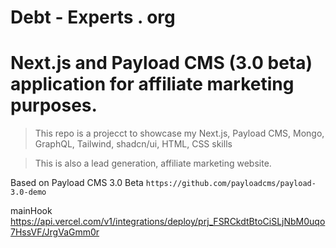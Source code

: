 # Debt - Experts . org

# Next.js and Payload CMS (3.0 beta) application for affiliate marketing purposes.

> This repo is a projecct to showcase my Next.js, Payload CMS, Mongo, GraphQL, Tailwind, shadcn/ui, HTML, CSS skills

> This is also a lead generation, affiliate marketing website.

Based on Payload CMS 3.0 Beta `https://github.com/payloadcms/payload-3.0-demo`

mainHook
https://api.vercel.com/v1/integrations/deploy/prj_FSRCkdtBtoCiSLjNbM0uqo7HssVF/JrgVaGmm0r
